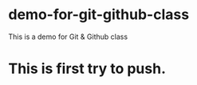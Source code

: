 # demo-for-git-github-class
This is a demo for Git &amp; Github class


# This is first try to push.